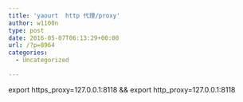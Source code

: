 ```yaml
---
title: 'yaourt  http 代理/proxy'
author: w1100n
type: post
date: 2016-05-07T06:13:29+00:00
url: /?p=8964
categories:
  - Uncategorized

---
```

export https\_proxy=127.0.0.1:8118 && export http\_proxy=127.0.0.1:8118